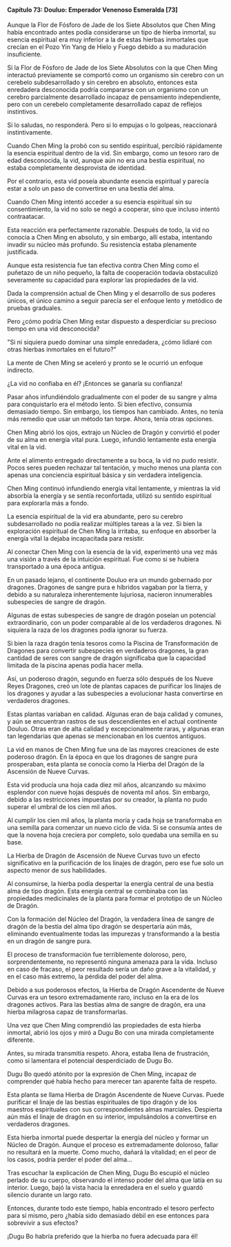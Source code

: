 
#### Capítulo 73: Douluo: Emperador Venenoso Esmeralda [73]

Aunque la Flor de Fósforo de Jade de los Siete Absolutos que Chen Ming había encontrado antes podía considerarse un tipo de hierba inmortal, su esencia espiritual era muy inferior a la de estas hierbas inmortales que crecían en el Pozo Yin Yang de Hielo y Fuego debido a su maduración insuficiente.

Si la Flor de Fósforo de Jade de los Siete Absolutos con la que Chen Ming interactuó previamente se comportó como un organismo sin cerebro con un cerebelo subdesarrollado y sin cerebro en absoluto, entonces esta enredadera desconocida podría compararse con un organismo con un cerebro parcialmente desarrollado incapaz de pensamiento independiente, pero con un cerebelo completamente desarrollado capaz de reflejos instintivos.

Si lo saludas, no responderá. Pero si lo empujas o lo golpeas, reaccionará instintivamente.

Cuando Chen Ming la probó con su sentido espiritual, percibió rápidamente la esencia espiritual dentro de la vid. Sin embargo, como un tesoro raro de edad desconocida, la vid, aunque aún no era una bestia espiritual, no estaba completamente desprovista de identidad.

Por el contrario, esta vid poseía abundante esencia espiritual y parecía estar a solo un paso de convertirse en una bestia del alma.

Cuando Chen Ming intentó acceder a su esencia espiritual sin su consentimiento, la vid no solo se negó a cooperar, sino que incluso intentó contraatacar.

Esta reacción era perfectamente razonable. Después de todo, la vid no conocía a Chen Ming en absoluto, y sin embargo, allí estaba, intentando invadir su núcleo más profundo. Su resistencia estaba plenamente justificada.

Aunque esta resistencia fue tan efectiva contra Chen Ming como el puñetazo de un niño pequeño, la falta de cooperación todavía obstaculizó severamente su capacidad para explorar las propiedades de la vid.

Dada la comprensión actual de Chen Ming y el desarrollo de sus poderes únicos, el único camino a seguir parecía ser el enfoque lento y metódico de pruebas graduales.

Pero ¿cómo podría Chen Ming estar dispuesto a desperdiciar su precioso tiempo en una vid desconocida?

"Si ni siquiera puedo dominar una simple enredadera, ¿cómo lidiaré con otras hierbas inmortales en el futuro?"

La mente de Chen Ming se aceleró y pronto se le ocurrió un enfoque indirecto.

¿La vid no confiaba en él? ¡Entonces se ganaría su confianza!

Pasar años infundiéndolo gradualmente con el poder de su sangre y alma para conquistarlo era el método lento. Si bien efectivo, consumía demasiado tiempo. Sin embargo, los tiempos han cambiado. Antes, no tenía más remedio que usar un método tan torpe. Ahora, tenía otras opciones.

Chen Ming abrió los ojos, extrajo un Núcleo de Dragón y convirtió el poder de su alma en energía vital pura. Luego, infundió lentamente esta energía vital en la vid.

Ante el alimento entregado directamente a su boca, la vid no pudo resistir. Pocos seres pueden rechazar tal tentación, y mucho menos una planta con apenas una conciencia espiritual básica y sin verdadera inteligencia.

Chen Ming continuó infundiendo energía vital lentamente, y mientras la vid absorbía la energía y se sentía reconfortada, utilizó su sentido espiritual para explorarla más a fondo.

La esencia espiritual de la vid era abundante, pero su cerebro subdesarrollado no podía realizar múltiples tareas a la vez. Si bien la exploración espiritual de Chen Ming la irritaba, su enfoque en absorber la energía vital la dejaba incapacitada para resistir.

Al conectar Chen Ming con la esencia de la vid, experimentó una vez más una visión a través de la intuición espiritual. Fue como si se hubiera transportado a una época antigua.

En un pasado lejano, el continente Douluo era un mundo gobernado por dragones. Dragones de sangre pura e híbridos vagaban por la tierra, y debido a su naturaleza inherentemente lujuriosa, nacieron innumerables subespecies de sangre de dragón.

Algunas de estas subespecies de sangre de dragón poseían un potencial extraordinario, con un poder comparable al de los verdaderos dragones. Ni siquiera la raza de los dragones podía ignorar su fuerza.

Si bien la raza dragón tenía tesoros como la Piscina de Transformación de Dragones para convertir subespecies en verdaderos dragones, la gran cantidad de seres con sangre de dragón significaba que la capacidad limitada de la piscina apenas podía hacer mella.

Así, un poderoso dragón, segundo en fuerza sólo después de los Nueve Reyes Dragones, creó un lote de plantas capaces de purificar los linajes de los dragones y ayudar a las subespecies a evolucionar hasta convertirse en verdaderos dragones.

Estas plantas variaban en calidad. Algunas eran de baja calidad y comunes, y aún se encuentran rastros de sus descendientes en el actual continente Douluo. Otras eran de alta calidad y excepcionalmente raras, y algunas eran tan legendarias que apenas se mencionaban en los cuentos antiguos.

La vid en manos de Chen Ming fue una de las mayores creaciones de este poderoso dragón. En la época en que los dragones de sangre pura prosperaban, esta planta se conocía como la Hierba del Dragón de la Ascensión de Nueve Curvas.

Esta vid producía una hoja cada diez mil años, alcanzando su máximo esplendor con nueve hojas después de noventa mil años. Sin embargo, debido a las restricciones impuestas por su creador, la planta no pudo superar el umbral de los cien mil años.

Al cumplir los cien mil años, la planta moría y cada hoja se transformaba en una semilla para comenzar un nuevo ciclo de vida. Si se consumía antes de que la novena hoja creciera por completo, solo quedaba una semilla en su base.

La Hierba de Dragón de Ascensión de Nueve Curvas tuvo un efecto significativo en la purificación de los linajes de dragón, pero ese fue solo un aspecto menor de sus habilidades.

Al consumirse, la hierba podía despertar la energía central de una bestia alma de tipo dragón. Esta energía central se combinaba con las propiedades medicinales de la planta para formar el prototipo de un Núcleo de Dragón.

Con la formación del Núcleo del Dragón, la verdadera línea de sangre de dragón de la bestia del alma tipo dragón se despertaría aún más, eliminando eventualmente todas las impurezas y transformando a la bestia en un dragón de sangre pura.

El proceso de transformación fue terriblemente doloroso, pero, sorprendentemente, no representó ninguna amenaza para la vida. Incluso en caso de fracaso, el peor resultado sería un daño grave a la vitalidad, y en el caso más extremo, la pérdida del poder del alma.

Debido a sus poderosos efectos, la Hierba de Dragón Ascendente de Nueve Curvas era un tesoro extremadamente raro, incluso en la era de los dragones activos. Para las bestias alma de sangre de dragón, era una hierba milagrosa capaz de transformarlas.

Una vez que Chen Ming comprendió las propiedades de esta hierba inmortal, abrió los ojos y miró a Dugu Bo con una mirada completamente diferente.

Antes, su mirada transmitía respeto. Ahora, estaba llena de frustración, como si lamentara el potencial desperdiciado de Dugu Bo.

Dugu Bo quedó atónito por la expresión de Chen Ming, incapaz de comprender qué había hecho para merecer tan aparente falta de respeto.

Esta planta se llama Hierba de Dragón Ascendente de Nueve Curvas. Puede purificar el linaje de las bestias espirituales de tipo dragón y de los maestros espirituales con sus correspondientes almas marciales. Despierta aún más el linaje de dragón en su interior, impulsándolos a convertirse en verdaderos dragones.

Esta hierba inmortal puede despertar la energía del núcleo y formar un Núcleo de Dragón. Aunque el proceso es extremadamente doloroso, fallar no resultará en la muerte. Como mucho, dañará la vitalidad; en el peor de los casos, podría perder el poder del alma...

Tras escuchar la explicación de Chen Ming, Dugu Bo escupió el núcleo perlado de su cuerpo, observando el intenso poder del alma que latía en su interior. Luego, bajó la vista hacia la enredadera en el suelo y guardó silencio durante un largo rato.

Entonces, durante todo este tiempo, había encontrado el tesoro perfecto para sí mismo, pero ¿había sido demasiado débil en ese entonces para sobrevivir a sus efectos?

¡Dugu Bo habría preferido que la hierba no fuera adecuada para él!